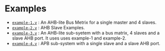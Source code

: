 # Examples
- [`example-1.v`](example-1.v) : An AHB-lite Bus Metrix for a single master and 4 slaves.
- [`example-2.v`](example-2.v) : AHB Slave Examples.
- [`example-3.v`](example-3.v) : An AHB-lite sub-syetem with a bus matrix, 4 slaves and a slave AHB port. It uses uses example-1 and example-2.
- [`example-4.v`](example-4.v) : APB sub-system with a single slave and a slave AHB port.
